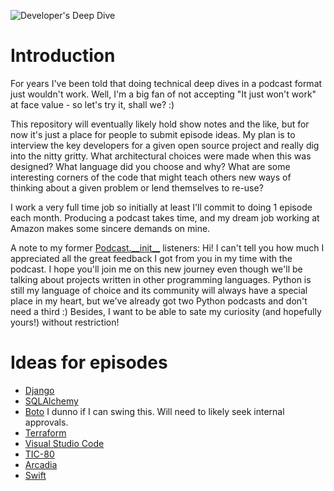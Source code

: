 ![Developer's Deep Dive](https://upload.wikimedia.org/wikipedia/commons/a/ae/U.S._Navy_Diver_enters_the_water_during_a_training_evolution_at_the_Naval_Diving_and_Salvage_Training_Center_140218-N-IC111-156.jpg)

# Introduction

For years I've been told that doing technical deep dives in a podcast format just wouldn't work. Well, I'm a big fan of not accepting "It just won't work" at face value - so let's try it, shall we? :)

This repository will eventually likely hold show notes and the like, but for now it's just a place for people to
submit episode ideas. My plan is to interview the key developers for a given open source project and really dig
into the nitty gritty. What architectural choices were made when this was designed? What language did you choose
and why? What are some interesting corners of the code that might teach others new ways of thinking about a given
problem or lend themselves to re-use?

I work a very full time job so initially at least I'll commit to doing 1 episode each month. Producing a podcast
takes time, and my dream job working at Amazon makes some sincere demands on mine.

A note to my former [Podcast.\_\_init\_\_](https://pythonpodcast.com/) listeners: Hi! I can't tell you how much I appreciated all the great
feedback I got from you in my time with the podcast. I hope you'll join me on this new journey even though
we'll be talking about projects written in other programming languages. Python is still my language of choice
and its community will always have a special place in my heart, but we've already got two Python podcasts and
don't need a third :) Besides, I want to be able to sate my curiosity (and hopefully yours!) without restriction!

# Ideas for episodes

* [Django](https://www.djangoproject.com/)
* [SQLAlchemy](https://www.sqlalchemy.org/)
* [Boto](https://github.com/boto/boto3) I dunno if I can swing this. Will need to likely seek internal approvals.
* [Terraform](https://www.terraform.io/)
* [Visual Studio Code](https://code.visualstudio.com/)
* [TIC-80](https://tic.computer/)
* [Arcadia](https://github.com/arcadia-unity/Arcadia)
* [Swift](https://github.com/apple/swift)
